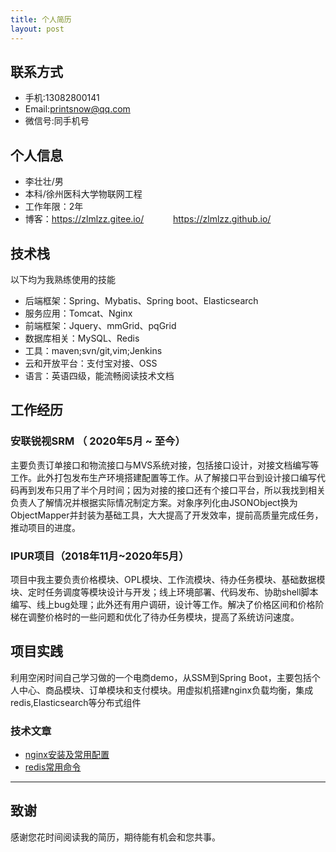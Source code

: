 ```yaml
---
title: 个人简历
layout: post
---   
```


## 联系方式   
* 手机:13082800141
* Email:printsnow@qq.com
* 微信号:同手机号

## 个人信息
* 李壮壮/男
* 本科/徐州医科大学物联网工程
* 工作年限：2年
* 博客：https://zlmlzz.gitee.io/
&emsp; &emsp;&ensp; https://zlmlzz.github.io/

## 技术栈
以下均为我熟练使用的技能
* 后端框架：Spring、Mybatis、Spring boot、Elasticsearch
* 服务应用：Tomcat、Nginx
* 前端框架：Jquery、mmGrid、pqGrid
* 数据库相关：MySQL、Redis
* 工具：maven;svn/git,vim;Jenkins
* 云和开放平台：支付宝对接、OSS
* 语言：英语四级，能流畅阅读技术文档

## 工作经历
### 安联锐视SRM （ 2020年5月 ~ 至今）
主要负责订单接口和物流接口与MVS系统对接，包括接口设计，对接文档编写等工作。此外打包发布生产环境搭建配置等工作。从了解接口平台到设计接口编写代码再到发布只用了半个月时间；因为对接的接口还有个接口平台，所以我找到相关负责人了解情况并根据实际情况制定方案。对象序列化由JSONObject换为ObjectMapper并封装为基础工具，大大提高了开发效率，提前高质量完成任务，推动项目的进度。
### IPUR项目（2018年11月~2020年5月）
项目中我主要负责价格模块、OPL模块、工作流模块、待办任务模块、基础数据模块、定时任务调度等模块设计与开发；线上环境部署、代码发布、协助shell脚本编写、线上bug处理；此外还有用户调研，设计等工作。解决了价格区间和价格阶梯在调整价格时的一些问题和优化了待办任务模块，提高了系统访问速度。
## 项目实践
利用空闲时间自己学习做的一个电商demo，从SSM到Spring Boot，主要包括个人中心、商品模块、订单模块和支付模块。用虚拟机搭建nginx负载均衡，集成redis,Elasticsearch等分布式组件
### 技术文章
* [nginx安装及常用配置](https://zlmlzz.gitee.io/2020/03/28/nginx.html)
* [redis常用命令](https://zlmlzz.gitee.io/2020/03/31/redis.html)

- - -
## 致谢
感谢您花时间阅读我的简历，期待能有机会和您共事。
